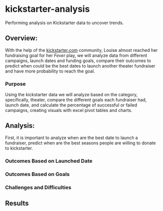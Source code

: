 # kickstarter-analysis
Performing analysis on Kickstarter data to uncover trends.
## Overview:
With the help of the [kickstarter.com](https://www.kickstarter.com/) community, Louise almost reached her fundraising goal for her *Fever* play, we will analyze data from 
different campaigns, launch dates and funding goals, compare their outcomes to predict when could be the best dates to launch another theater fundraiser and have more probability 
to reach the goal. 

### Purpose
Using the kickstarter data we will analyze based on the category, specifically, theater, compare the different goals each fundraiser had, launch date, and calculate the percentage 
of successful or failed campaigns, creating visuals with excel pivot tables and charts.  


## Analysis: 
First, it is important to analyze when are the best date to launch a fundraiser, predict when are the best seasons people are willing to donate to kickstarter.

### Outcomes Based on Launched Date

### Outcomes Based on Goals

### Challenges and Difficulties 

## Results 
